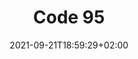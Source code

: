 ---
title: "Code 95"
date: 2021-09-21T18:59:29+02:00
draft: true
menu: main
description: "Tadam"
---